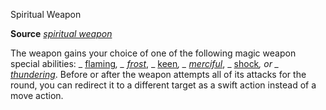Spiritual Weapon

**Source** [_spiritual weapon_](/pathfinderRPG/prd/spells/spiritualWeapon.html#_spiritual-weapon)

The weapon gains your choice of one of the following magic weapon special abilities: _ [flaming](/pathfinderRPG/prd/magicItems/weapons.html#_weapons-flaming)_, _ [frost](/pathfinderRPG/prd/magicItems/weapons.html#_weapons-frost)_, _ [keen](/pathfinderRPG/prd/magicItems/weapons.html#_weapons-keen)_, _ [merciful](/pathfinderRPG/prd/magicItems/weapons.html#_weapons-merciful)_, _ [shock](/pathfinderRPG/prd/magicItems/weapons.html#_weapons-shock)_, or _ [thundering](/pathfinderRPG/prd/magicItems/weapons.html#_thundering)_. Before or after the weapon attempts all of its attacks for the round, you can redirect it to a different target as a swift action instead of a move action.

